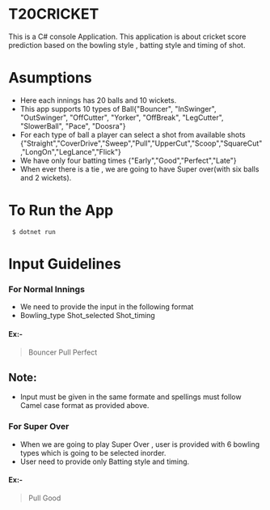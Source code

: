# T20CRICKET
This is a C# console Application. This application is about cricket score prediction based on the bowling style , batting style and timing of shot.
# **Asumptions**

* Here each innings has 20 balls and 10 wickets.
* This app supports 10 types of Ball{"Bouncer", "InSwinger", "OutSwinger", "OffCutter", "Yorker", "OffBreak", "LegCutter", "SlowerBall", "Pace", "Doosra"}
* For each type of ball a player can select a shot from available shots {"Straight","CoverDrive","Sweep","Pull","UpperCut","Scoop","SquareCut","LongOn","LegLance","Flick"}
* We have only four batting times {"Early","Good","Perfect","Late"}
* When ever there is a tie , we are going to have Super over(with six balls and 2 wickets).
#  **To Run the App**
```
 $ dotnet run
```
# **Input Guidelines**
### For Normal Innings
* We need to provide the input in the following format
* Bowling_type Shot_selected Shot_timing
#### Ex:-
>Bouncer Pull Perfect
## Note:
* Input must be given in the same formate and spellings must follow Camel case format as provided above.
### For Super Over 
* When we are going to play Super Over , user is provided with 6 bowling types which is going to be selected inorder.
* User need to provide only Batting style and timing.
#### Ex:-
> Pull Good
